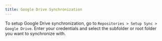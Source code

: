 ```yaml
---
title: Google Drive Synchronization
---
```


To setup Google Drive synchronization, go to `Repositories > Setup Sync > Google Drive`. Enter your credentials and select the subfolder or root folder you want to synchronize with.
